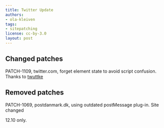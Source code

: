 ```yaml
---
title: Twitter Update
authors:
- ola-kleiven
tags:
- sitepatching
license: cc-by-3.0
layout: post
---
```


## Changed patches

PATCH-1109, twitter.com, forget element state to avoid script confusion. Thanks to [twuttke][1]

[1]: https://github.com/operasoftware/browserjs/pull/10

## Removed patches

PATCH-1069, postdanmark.dk, using outdated postMessage plug-in. Site changed

12.10 only.
